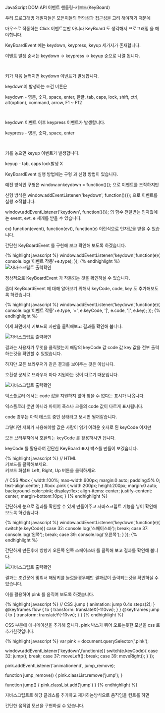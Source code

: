  <div class="box">
  <div class="small-title">JavaScript DOM API 이벤트 핸들링-키보드(KeyBoard)</div>
  <p>우리 프로그래밍 개발자들은 모든이들의 편의성과 접근성을 고려 해야하기 때문에</p>
  <p>마우스로 작동하는 Click 이벤트뿐만 아니라 KeyBoard 도 생각해서 프로그래밍 을 해야합니다.</p>
 </div>
 
 <div class="box">
  <p>KeyBoardEvent 에는 keydown, keypress, keyup 세가지가 존재합니다.</p>
  <p>이벤트 발생 순서는 keydown → keypress → keyup 순으로 나열 됩니다.</p>
  <br/>
  <p>키가 처음 눌러지면 keydown 이벤트가 발생합니다.</p>
  <p>keydown이 발생하는 조건 버튼은</p>
  <p>keydown - 영문, 숫자, space, enter, 한글, tab, caps, lock, shift, ctrl, alt(option), command, arrow, F1 ~ F12</p>
  <br/>
  <p>keydown 이벤트 이후 keypress 이벤트가 발생합니다.</p>
  <p>keypress - 영문, 숫자, space, enter</p>
  <br/>
  <p>키를 놓으면 keyup 이벤트가 발생합니다.</p>
  <p>keyup - tab, caps lock발생 X</p>
 </div>
 
 <div class="box">
  <p>KeyBoardEvent 실행 방법에는 구형 과 신형 방법이 있습니다.</p>
  <p>예전 방식인 구형은 window.onkeydown = function(){}; 으로 이벤트를 조작하지만</p>
  <p>신형 방식은 window.addEventListener('keydown', function(){}); 으로 이벤트를 실행 조작합니다.</p>
 </div>

<div class="box">
 <p>window.addEventListener('keydown', function(){}); 의 함수 전달받는 인자값에는 event, evt, e 세개를 받을 수 있습니다.</p>
 <p>ex) function(event), function(evt), function(e) 이런식으로 인자값을 받을 수 있습니다.</p>
 <p>간단한 KeyBoardEvent 를 구현해 보고 확인해 보도록 하겠습니다.</p>
{% highlight javascript %}
 window.addEventListener('keydown',function(e){
  console.log('이벤트 작동'+e.type);
 });
{% endhighlight %}
<div class="img-box">
  <img src="{{ site.baseurl }}/static/img/post/2018-09-25-1.png" alt="자바스크립트 출력확인" />
</div>
 <p>정상적으로 KeyBoardEvent 가 작동되는 것을 확인하실 수 있습니다.</p>
 <p>좀더 KeyBoardEvent 에 대해 알아보기 위해서 keyCode, code, key 도 추가해보도록 하겠습니다.</p>
</div>

<div class="box">
 {% highlight javascript %}
 window.addEventListener('keydown',function(e){
  console.log('이벤트 작동'+e.type, '=', e.keyCode, '|', e.code, '|', e.key);
 });
{% endhighlight %}
 <p>이제 화면에서 키보드의 자판을 클릭해보고 결과를 확인해 봅니다.</p>
<div class="img-box">
  <img src="{{ site.baseurl }}/static/img/post/2018-09-25-2.png" alt="자바스크립트 출력확인" />
</div>
 <p>결과는 사용자가 무엇을 클릭했는지 해당의 keyCode 값 code 값 key 값을 전부 출력하는것을 확인할 수 있었습니다.</p>
</div>

<div class="box">
 <p>하지만 모든 브라우저가 같은 결과를 보여주는 것은 아닙니다.</p>
 <p>호환성 문제로 브라우저 마다 지원하는 것이 다르기 때문입니다.</p>
<div class="img-box">
  <img src="{{ site.baseurl }}/static/img/post/2018-09-25-3.png" alt="자바스크립트 출력확인" />
</div>
 <p>익스플로러 에서는 code 값을 지원하지 않아 찾을 수 없다는 표시가 나옵니다.</p>
 <p>익스플로러 뿐만 아니라 파이어 폭스나 크롬의 code 값이 다르게 표시됩니다.</p>
 <p>code 경우는 아직 테스트 중인 상태라고 보시면 될꺼같습니다.</p>
 <p>그렇다면 저희가 사용해야할 값은 사람이 읽기 어려운 숫자로 된 keyCode 이지만</p>
 <p>모든 브라우저에서 호환되는 keyCode 를 활용하시면 됩니다.</p>
 <p>keyCode 를 활용하여 간단한 KeyBoard 표시 박스를 만들어 보겠습니다.</p>
</div>

<div class="box">
{% highlight javascript %}
// HTML
<div id="box">
  <div class="body">
    키보드를 클릭해보세요.
  </div>
  <div>키보드 화살표 Left, Right, Up 버튼을 클릭하세요.</div>
</div>
 
// CSS
#box {
  width:100%;
  max-width:600px;
  margin:0 auto;
  padding:5% 0;
  text-align:center;
}
#box .pink {
  width:200px;
  height:200px;
  margin:0 auto;
  background-color:pink;
  display:flex;
  align-items: center;
  justify-content: center;
  margin-bottom:10px;
}
{% endhighlight %}
<p>간단하게 눈으로 결과를 확인할 수 있게 만들어주고 자바스크립트 기능을 넣어 확인해 보도록 하겠습니다.</p>
</div>

<div class="box">
{% highlight javascript %}
window.addEventListener('keydown',function(e){
  switch(e.keyCode){
    case 32:
      console.log('스페이스바');
      break;
    case 37:
      console.log('왼쪽');
      break;
    case 39:
      console.log('오른쪽');
  }
});
{% endhighlight %}
 <p>간단하게 만든후에 방향키 오른쪽 왼쪽 스페이스바 를 클릭해 보고 결과를 확인해 봅니다.</p>
 <div class="img-box">
  <img src="{{ site.baseurl }}/static/img/post/2018-09-25-4.png" alt="자바스크립트 출력확인" />
</div>
 <p>결과는 조건문에 맞춰서 해당키를 눌렀을경우에만 결과값이 출력되는것을 확인하실 수 있습니다.</p>
 <p>이를 활용하여 pink 를 움직여 보도록 하겠습니다.</p>
</div>

<div class="box">
{% highlight javascript %}
// CSS
.jump {
  animation: jump 0.4s steps(2);
}
@keyframes flow {
  to {
    transform: translateX(-110vw);
  }
}
@keyframes jump {
  to {
    transform: translateY(-10vw);
  }
} 
{% endhighlight %}
 <p>CSS 부분에 에니메이션을 추가해 줍니다. pink 박스가 뛰어 오르는듯한 모션을 css 로 추가한것입니다.</p>
{% highlight javascript %}
var pink = document.querySelector('.pink');

window.addEventListener('keydown',function(e){
  switch(e.keyCode){
    case 32:
      jump();
      break;
    case 37:
      moveLeft();
      break;
    case 39:
      moveRight();
  }
});

pink.addEventListener('animationend', jump_remove);

function jump_remove() {
  pink.classList.remove('jump');
}

function jump() {
  pink.classList.add('jump')
}
{% endhighlight %}
<p>자바스크립트로 해당 클레스를 추가하고 제거하는방식으로 움직임을 컨트롤 하면</p>
<p>간단한 움직임 모션을 구현하실 수 있습니다.</p>
</div>
